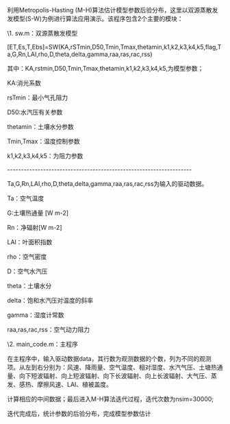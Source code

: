 利用Metropolis-Hasting (M-H)算法估计模型参数后验分布，这里以双源蒸散发发模型(S-W)为例进行算法应用演示。该程序包含2个主要的模块：

\1.    sw.m：双源蒸散发模型

[ET,Es,T,Ebs]=SW(KA,rSTmin,D50,Tmin,Tmax,thetamin,k1,k2,k3,k4,k5,flag,Ta,G,Rn,LAI,rho,D,theta,delta,gamma,raa,ras,rac,rss)

其中：KA,rstmin,D50,Tmin,Tmax,thetamin,k1,k2,k3,k4,k5,为模型参数；

KA:消光系数

rsTmin：最小气孔阻力

D50:水汽压有关参数

thetamin：土壤水分参数

Tmin,Tmax：温度控制参数

k1,k2,k3,k4,k5：为阻力参数

\-------------------------------------------------------------------

Ta,G,Rn,LAI,rho,D,theta,delta,gamma,raa,ras,rac,rss为输入的驱动数据。

Ta：空气温度

G:土壤热通量 [W m-2]

Rn：净辐射[W m-2]

LAI：叶面积指数

rho：空气密度

D：空气水汽压

theta：土壤水分

delta：饱和水汽压对温度的斜率

gamma：湿度计常数

raa,ras,rac,rss：空气动力阻力

\2.    main_code.m：主程序

在主程序中，输入驱动数据data，其行数为观测数据的个数，列为不同的观测项。从左到右分别为：风速、降雨量、空气温度、相对湿度、水汽气压、土塘热通量、向下短波辐射、向上短波辐射、向下长波辐射、向上长波辐射、大气压、蒸发、感热、摩擦风速、LAI、植被盖度。

计算相应的中间数据；最后进入M-H算法迭代过程，迭代次数为nsim=30000;

迭代完成后，统计参数的后验分布，完成模型参数估计

 

 